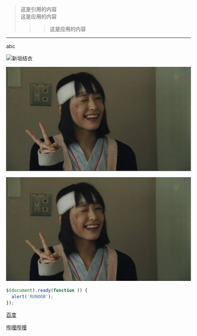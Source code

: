 >这是引用的内容  
>这是应用的内容  
>>>这是应用的内容


[//]:分割线
---  
abc  


[//]:图片url

![新垣结衣](https://timgsa.baidu.com/timg?image&quality=80&size=b9999_10000&sec=1591505992704&di=ed0ff6df14c2e9f46780159e57ac42a5&imgtype=0&src=http%3A%2F%2Fb-ssl.duitang.com%2Fuploads%2Fitem%2F201610%2F10%2F20161010091253_cXMir.thumb.700_0.jpeg '新垣结衣')


[//]:本地图片
![](./img/timg.png '新垣结衣2')

[//]:github使用地址路径
![新垣结衣3](https://github.com/yipen9/markdown/blob/master/doc/img/timg.png)



[//]:代码块，使用```


```javascript
$(document).ready(function () {
  alert('RUNOOB');
});
```


[//]:使用链接
[百度](http://www.baidu.com)


[//]:使用变量

[哔哩哔哩][wangzhi1]

[wangzhi1]:http://bilibili.com
